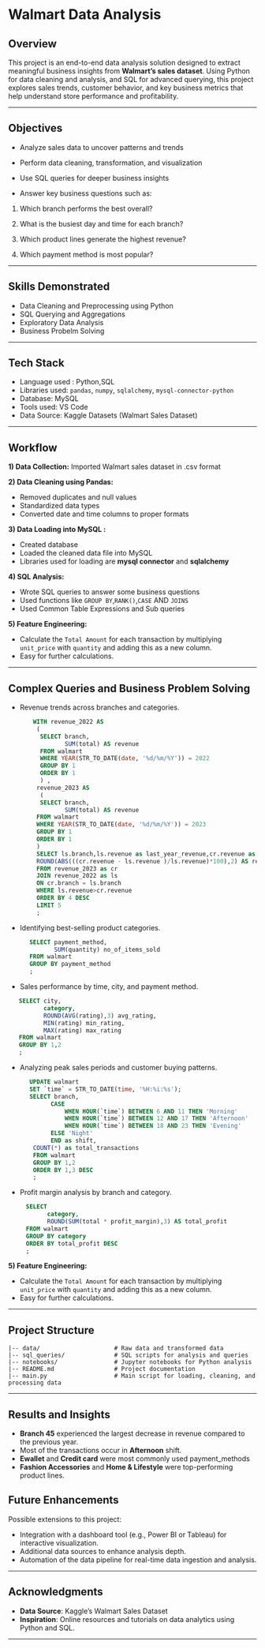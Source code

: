# Walmart Data Analysis
## Overview

This project is an end-to-end data analysis solution designed to extract meaningful business insights from **Walmart’s sales dataset**.
Using Python for data cleaning and analysis, and SQL for advanced querying, this project explores sales trends, customer behavior, and key business metrics that help understand store performance and profitability.

---
## Objectives
- Analyze sales data to uncover patterns and trends

- Perform data cleaning, transformation, and visualization

- Use SQL queries for deeper business insights

- Answer key business questions such as:

 1) Which branch performs the best overall?
  
 2) What is the busiest day and time for each branch?
  
 3) Which product lines generate the highest revenue?
  
 4) Which payment method is most popular?
---
## Skills Demonstrated
- Data Cleaning and Preprocessing using Python
- SQL Querying and Aggregations
- Exploratory Data Analysis
- Business Probelm Solving
---
## Tech Stack
- Language used : Python,SQL
- Libraries used: `pandas`, `numpy`, `sqlalchemy`, `mysql-connector-python`
- Database: MySQL
- Tools used: VS Code
- Data Source: Kaggle Datasets (Walmart Sales Dataset)
---
## Workflow
**1) Data Collection:** Imported Walmart sales dataset in .csv format

**2) Data Cleaning using Pandas:**
  - Removed duplicates and null values
  - Standardized data types
  - Converted date and time columns to proper formats
     
**3) Data Loading into MySQL :**
  - Created database
  - Loaded the cleaned data file into MySQL
  - Libraries used for loading are **mysql connector** and **sqlalchemy**
     
**4) SQL Analysis:**
  - Wrote SQL queries to answer some business questions
  - Used functions like `GROUP BY`,`RANK()`,`CASE` AND `JOINS`
  - Used Common Table Expressions and Sub queries
     
**5) Feature Engineering:**
  - Calculate the `Total Amount` for each transaction by multiplying `unit_price` with `quantity` and adding this as a new column.
  - Easy for further calculations.
  
  ---     
## Complex Queries and Business Problem Solving
  - Revenue trends across branches and categories.
```sql
       WITH revenue_2022 AS
        (
         SELECT branch,
      	        SUM(total) AS revenue
      	 FROM walmart
         WHERE YEAR(STR_TO_DATE(date, '%d/%m/%Y')) = 2022
      	 GROUP BY 1
         ORDER BY 1
         ) ,
        revenue_2023 AS
         (
         SELECT branch,
      	        SUM(total) AS revenue
      	FROM walmart
        WHERE YEAR(STR_TO_DATE(date, '%d/%m/%Y')) = 2023
      	GROUP BY 1
        ORDER BY 1
        )
        SELECT ls.branch,ls.revenue as last_year_revenue,cr.revenue as current_year_revenue,
        ROUND(ABS(((cr.revenue - ls.revenue )/ls.revenue)*100),2) AS revenue_percentage 
        FROM revenue_2023 as cr
        JOIN revenue_2022 as ls
        ON cr.branch = ls.branch
        WHERE ls.revenue>cr.revenue
        ORDER BY 4 DESC
        LIMIT 5
        ;
```
   - Identifying best-selling product categories.
```sql
      SELECT payment_method,
             SUM(quantity) no_of_items_sold
      FROM walmart
      GROUP BY payment_method
      ;
```
   - Sales performance by time, city, and payment method.
  ```sql
     SELECT city,
            category,
            ROUND(AVG(rating),3) avg_rating,
            MIN(rating) min_rating,
            MAX(rating) max_rating
     FROM walmart
     GROUP BY 1,2
     ;
```
  - Analyzing peak sales periods and customer buying patterns.
```sql
      UPDATE walmart
      SET `time` = STR_TO_DATE(time, '%H:%i:%s');
      SELECT branch,
	        CASE
		        WHEN HOUR(`time`) BETWEEN 6 AND 11 THEN 'Morning'
		        WHEN HOUR(`time`) BETWEEN 12 AND 17 THEN 'Afternoon'
		        WHEN HOUR(`time`) BETWEEN 18 AND 23 THEN 'Evening'
            ELSE 'Night'
	        END as shift,
       COUNT(*) as total_transactions
       FROM walmart
       GROUP BY 1,2
       ORDER BY 1,3 DESC
       ;
```
  - Profit margin analysis by branch and category.
  ```sql
       SELECT 
             category,
             ROUND(SUM(total * profit_margin),3) AS total_profit
       FROM walmart
       GROUP BY category
       ORDER BY total_profit DESC
       ;
  ```
**5) Feature Engineering:**
  - Calculate the `Total Amount` for each transaction by multiplying `unit_price` with `quantity` and adding this as a new column.
  - Easy for further calculations.

---
## Project Structure

```plaintext
|-- data/                     # Raw data and transformed data
|-- sql_queries/              # SQL scripts for analysis and queries
|-- notebooks/                # Jupyter notebooks for Python analysis
|-- README.md                 # Project documentation
|-- main.py                   # Main script for loading, cleaning, and processing data
```
---

## Results and Insights

- **Branch 45** experienced the largest decrease in revenue compared to the previous year.
- Most of the transactions occur in **Afternoon** shift.
- **Ewallet** and **Credit card** were most commonly used payment_methods
- **Fashion Accessories** and **Home & Lifestyle** were top-performing product lines.

## Future Enhancements

Possible extensions to this project:
- Integration with a dashboard tool (e.g., Power BI or Tableau) for interactive visualization.
- Additional data sources to enhance analysis depth.
- Automation of the data pipeline for real-time data ingestion and analysis.

---

## Acknowledgments

- **Data Source**: Kaggle’s Walmart Sales Dataset
- **Inspiration**: Online resources and tutorials on data analytics using Python and SQL.

---
